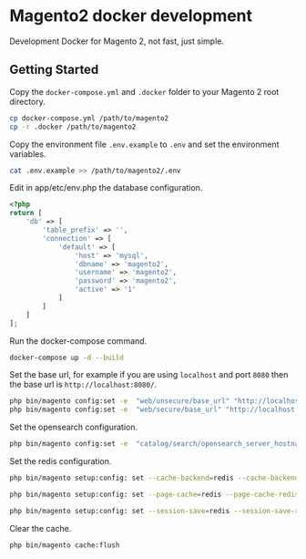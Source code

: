 # Magento2 docker development
Development Docker for Magento 2, not fast, just simple.

## Getting Started

Copy the `docker-compose.yml` and `.docker` folder to your Magento 2 root directory.

```bash
cp docker-compose.yml /path/to/magento2
cp -r .docker /path/to/magento2
```

Copy the environment file `.env.example` to `.env` and set the environment variables.

```bash
cat .env.example >> /path/to/magento2/.env
```

Edit in app/etc/env.php the database configuration.

```php
<?php
return [
    'db' => [
        'table_prefix' => '',
        'connection' => [
            'default' => [
                'host' => 'mysql',
                'dbname' => 'magento2',
                'username' => 'magento2',
                'password' => 'magento2',
                'active' => '1'
            ]
        ]
    ]
];
```

Run the docker-compose command.

```bash
docker-compose up -d --build
```

Set the base url, for example if you are using `localhost` and port `8080` then the base url is `http://localhost:8080/`.

```bash
php bin/magento config:set -e  "web/unsecure/base_url" "http://localhost:8080/"
php bin/magento config:set -e  "web/secure/base_url" "http://localhost:8080/"
```

Set the opensearch configuration.

```bash
php bin/magento config:set -e  "catalog/search/opensearch_server_hostname" "opensearch"
```

Set the redis configuration.

```bash
php bin/magento setup:config: set --cache-backend=redis --cache-backend-redis-server=redis --cache-backend-redis-db=0

php bin/magento setup:config: set --page-cache=redis --page-cache-redis-server=redis --page-cache-redis-db=1

php bin/magento setup:config: set --session-save=redis --session-save-redis-host=redis --session-save-redis-log-level=3 --session-save-redis-db=2
```

Clear the cache.

```bash
php bin/magento cache:flush
```